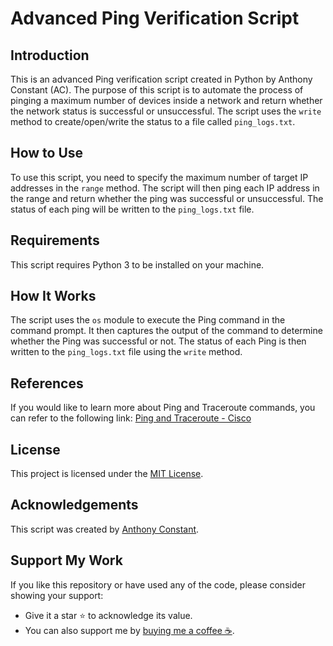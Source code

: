 # Advanced Ping Verification Script

## Introduction

This is an advanced Ping verification script created in Python by Anthony Constant (AC). The purpose of this script is to automate the process of pinging a maximum number of devices inside a network and return whether the network status is successful or unsuccessful. The script uses the `write` method to create/open/write the status to a file called `ping_logs.txt`.

## How to Use

To use this script, you need to specify the maximum number of target IP addresses in the `range` method. The script will then ping each IP address in the range and return whether the ping was successful or unsuccessful. The status of each ping will be written to the `ping_logs.txt` file.

## Requirements

This script requires Python 3 to be installed on your machine.

## How It Works

The script uses the `os` module to execute the Ping command in the command prompt. It then captures the output of the command to determine whether the Ping was successful or not. The status of each Ping is then written to the `ping_logs.txt` file using the `write` method.

## References

If you would like to learn more about Ping and Traceroute commands, you can refer to the following link: [Ping and Traceroute - Cisco](https://www.cisco.com/c/en/us/support/docs/ios-nx-os-software/ios-software-releases-121-mainline/12778-ping-traceroute.html)

## License

This project is licensed under the [MIT License](https://opensource.org/licenses/MIT).

## Acknowledgements

This script was created by [Anthony Constant](https://anthonyconstant.co.uk/). 

## Support My Work

If you like this repository or have used any of the code, please consider showing your support:

- Give it a star ⭐️ to acknowledge its value.
- You can also support me by [buying me a coffee ☕️](https://ko-fi.com/W7W144CAO).

